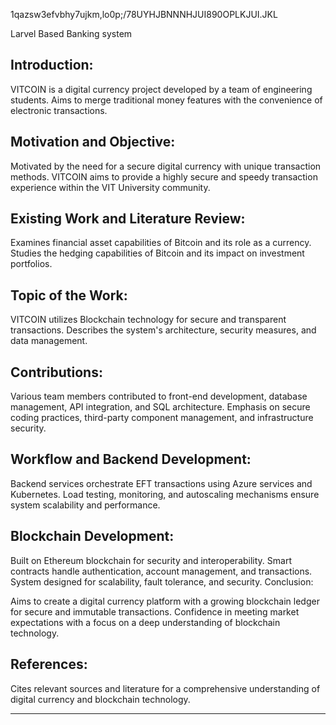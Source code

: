 1qazsw3efvbhy7ujkm,lo0p;/78UYHJBNNNHJUI890OPLKJUI.JKL


Larvel Based Banking system

## Introduction:

VITCOIN is a digital currency project developed by a team of engineering students.
Aims to merge traditional money features with the convenience of electronic transactions.

## Motivation and Objective:

Motivated by the need for a secure digital currency with unique transaction methods.
VITCOIN aims to provide a highly secure and speedy transaction experience within the VIT University community.

 ## Existing Work and Literature Review:

Examines financial asset capabilities of Bitcoin and its role as a currency.
Studies the hedging capabilities of Bitcoin and its impact on investment portfolios.

## Topic of the Work:

VITCOIN utilizes Blockchain technology for secure and transparent transactions.
Describes the system's architecture, security measures, and data management.

## Contributions:

Various team members contributed to front-end development, database management, API integration, and SQL architecture.
Emphasis on secure coding practices, third-party component management, and infrastructure security.

## Workflow and Backend Development:

Backend services orchestrate EFT transactions using Azure services and Kubernetes.
Load testing, monitoring, and autoscaling mechanisms ensure system scalability and performance.

## Blockchain Development:

Built on Ethereum blockchain for security and interoperability.
Smart contracts handle authentication, account management, and transactions.
System designed for scalability, fault tolerance, and security.
Conclusion:

Aims to create a digital currency platform with a growing blockchain ledger for secure and immutable transactions.
Confidence in meeting market expectations with a focus on a deep understanding of blockchain technology.

## References:

Cites relevant sources and literature for a comprehensive understanding of digital currency and blockchain technology.
********************************************************************************************************************************************************************
